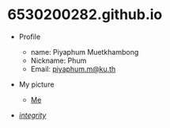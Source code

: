# 6530200282.github.io

- Profile
  - name: Piyaphum Muetkhambong
  - Nickname: Phum
  - Email: piyaphum.m@ku.th

- My picture
  - [Me]()

- *[integrity](https://6530200851.github.io/integrity)* 
